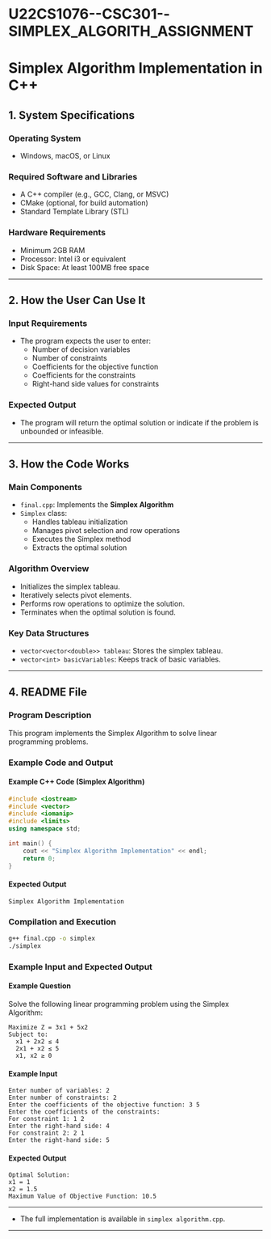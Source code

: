 # U22CS1076--CSC301--SIMPLEX_ALGORITH_ASSIGNMENT

# Simplex Algorithm Implementation in C++

## 1. System Specifications

### Operating System
- Windows, macOS, or Linux

### Required Software and Libraries
- A C++ compiler (e.g., GCC, Clang, or MSVC)
- CMake (optional, for build automation)
- Standard Template Library (STL)

### Hardware Requirements
- Minimum 2GB RAM
- Processor: Intel i3 or equivalent
- Disk Space: At least 100MB free space

---

## 2. How the User Can Use It


### Input Requirements
- The program expects the user to enter:
  - Number of decision variables
  - Number of constraints
  - Coefficients for the objective function
  - Coefficients for the constraints
  - Right-hand side values for constraints

### Expected Output
- The program will return the optimal solution or indicate if the problem is unbounded or infeasible.

---

## 3. How the Code Works

### Main Components
- `final.cpp`: Implements the **Simplex Algorithm**
- `Simplex` class:
  - Handles tableau initialization
  - Manages pivot selection and row operations
  - Executes the Simplex method
  - Extracts the optimal solution

### Algorithm Overview
- Initializes the simplex tableau.
- Iteratively selects pivot elements.
- Performs row operations to optimize the solution.
- Terminates when the optimal solution is found.

### Key Data Structures
- `vector<vector<double>> tableau`: Stores the simplex tableau.
- `vector<int> basicVariables`: Keeps track of basic variables.



---

## 4. README File

### Program Description
This program implements the Simplex Algorithm to solve linear programming problems.

### Example Code and Output
#### Example C++ Code (Simplex Algorithm)
```cpp
#include <iostream>
#include <vector>
#include <iomanip>
#include <limits>
using namespace std;

int main() {
    cout << "Simplex Algorithm Implementation" << endl;
    return 0;
}
```

#### Expected Output
```
Simplex Algorithm Implementation
```

### Compilation and Execution
```sh
g++ final.cpp -o simplex
./simplex
```

### Example Input and Expected Output
#### Example Question
Solve the following linear programming problem using the Simplex Algorithm:
```
Maximize Z = 3x1 + 5x2
Subject to:
  x1 + 2x2 ≤ 4
  2x1 + x2 ≤ 5
  x1, x2 ≥ 0
```

#### Example Input
```
Enter number of variables: 2
Enter number of constraints: 2
Enter the coefficients of the objective function: 3 5
Enter the coefficients of the constraints:
For constraint 1: 1 2
Enter the right-hand side: 4
For constraint 2: 2 1
Enter the right-hand side: 5
```

#### Expected Output
```
Optimal Solution:
x1 = 1
x2 = 1.5
Maximum Value of Objective Function: 10.5
```

---

- The full implementation is available in `simplex algorithm.cpp`.

---
